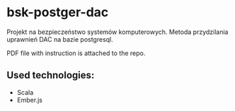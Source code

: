 # bsk-postger-dac

Projekt na bezpieczeństwo systemów komputerowych. Metoda przydzilania uprawnień DAC na bazie postgresql.

PDF file with instruction is attached to the repo.

## Used technologies:
- Scala
- Ember.js
